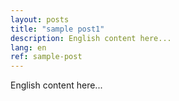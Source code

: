 ```yaml
---
layout: posts
title: "sample post1"
description: English content here...
lang: en
ref: sample-post
---
```


English content here...